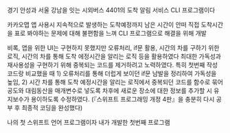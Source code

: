경기 안성과 서울 강남을 잇는 시외버스 4401의 도착 알림 서비스 CLI 프로그램이다

카카오맵 앱 사용시 지속적으로 발생하는 도착예정까지 남은 시간이 안떠 직접 도착시간을 표로 봐야하는 문제에 대해 불편함을 느껴 CLI 프로그램으로 해결을 위해 개발

비록, 앱을 위한 UI는 구현하지 못했지만 오류처리, if문 활용, 시간의 차를 구하기 위한 로직, 시간의 차를 통해 도착 에정시간을 알리는 로직 등을 활용하였다
최대한 가독성과 재사용성을 구현하기 위해 중복되는 코드를 제거하려고 노력하였다.
특히 첫번째 작성 코드랑 비교했을 때 1) 오류처리를 통해 더럽게 보이던 if문 남발을 정리하여 가독성을 높임, 
2) 시간 차를 통해 도착 예정시간을 알리는 로직에서 중복되던 코드를 함수로 묶어 공도와 대림동산을 매개변수로 넣도록 차후에 새로운 장소에 대한 정보를 추가할 시 유지보수가 용이하도록 수정하였다.
(『스위프트 프로그래밍 개정 4판』을 충분히 다시 공부 후 최종적 코딩을 완성했다)

나의 첫 스위프트 언어 프로그램이자 내가 개발한 첫번째 프로그램
